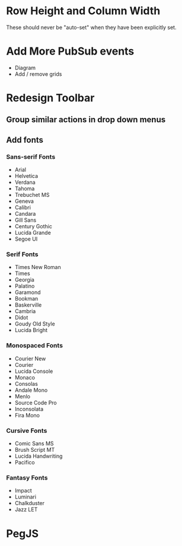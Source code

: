 # Row Height and Column Width
These should never be "auto-set" when they have been explicitly set.

# Add More PubSub events
* Diagram
* Add / remove grids

# Redesign Toolbar
## Group similar actions in drop down menus
## Add fonts
### Sans-serif Fonts
* Arial
* Helvetica
* Verdana
* Tahoma
* Trebuchet MS
* Geneva
* Calibri
* Candara
* Gill Sans
* Century Gothic
* Lucida Grande
* Segoe UI
### Serif Fonts
* Times New Roman
* Times
* Georgia
* Palatino
* Garamond
* Bookman
* Baskerville
* Cambria
* Didot
* Goudy Old Style
* Lucida Bright
### Monospaced Fonts
* Courier New
* Courier
* Lucida Console
* Monaco
* Consolas
* Andale Mono
* Menlo
* Source Code Pro
* Inconsolata
* Fira Mono
### Cursive Fonts
* Comic Sans MS
* Brush Script MT
* Lucida Handwriting
* Pacifico
### Fantasy Fonts
* Impact
* Luminari
* Chalkduster
* Jazz LET

# PegJS